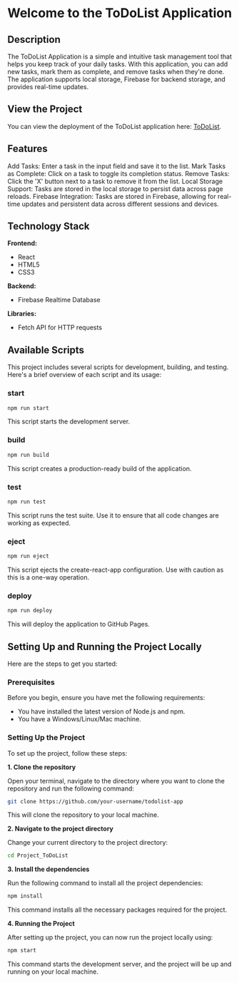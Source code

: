 # Welcome to the ToDoList Application

## Description
The ToDoList Application is a simple and intuitive task management tool that helps you keep track of your daily tasks. With this application, you can add new tasks, mark them as complete, and remove tasks when they're done. The application supports local storage, Firebase for backend storage, and provides real-time updates.

## View the Project
You can view the deployment of the ToDoList application here: [ToDoList](https://chekhanadski.github.io/Project_ToDoList).

## Features
Add Tasks: Enter a task in the input field and save it to the list.
Mark Tasks as Complete: Click on a task to toggle its completion status.
Remove Tasks: Click the 'X' button next to a task to remove it from the list.
Local Storage Support: Tasks are stored in the local storage to persist data across page reloads.
Firebase Integration: Tasks are stored in Firebase, allowing for real-time updates and persistent data across different sessions and devices.

## Technology Stack

**Frontend:**

- React
- HTML5
- CSS3

**Backend:**

- Firebase Realtime Database

**Libraries:**

- Fetch API for HTTP requests

## Available Scripts

This project includes several scripts for development, building, and testing. Here's a brief overview of each script and its usage:

### start

```sh
npm run start
```

This script starts the development server.

### build

```sh
npm run build
```

This script creates a production-ready build of the application.

### test

```sh
npm run test
```

This script runs the test suite. Use it to ensure that all code changes are working as expected.

### eject

```sh
npm run eject
```

This script ejects the create-react-app configuration. Use with caution as this is a one-way operation.

### deploy

```sh
npm run deploy
```

This will deploy the application to GitHub Pages.

## Setting Up and Running the Project Locally

Here are the steps to get you started:

### Prerequisites
Before you begin, ensure you have met the following requirements:

- You have installed the latest version of Node.js and npm.
- You have a Windows/Linux/Mac machine.

### Setting Up the Project
To set up the project, follow these steps:

**1. Clone the repository**

Open your terminal, navigate to the directory where you want to clone the repository and run the following command:

```sh
git clone https://github.com/your-username/todolist-app
```

This will clone the repository to your local machine.

**2. Navigate to the project directory**

Change your current directory to the project directory:

```sh
cd Project_ToDoList
```

**3. Install the dependencies**

Run the following command to install all the project dependencies:

```sh
npm install
```

This command installs all the necessary packages required for the project.

**4. Running the Project**

After setting up the project, you can now run the project locally using:

```sh
npm start
```

This command starts the development server, and the project will be up and running on your local machine.
